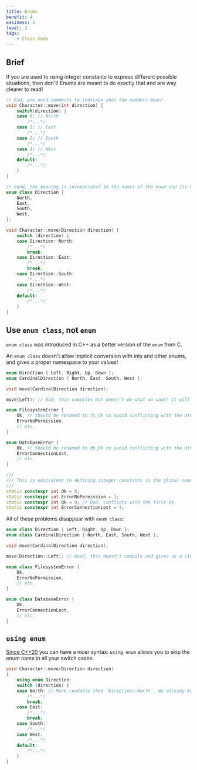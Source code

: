 ```yaml
---
title: Enums
benefit: 4
easiness: 5
level: 2
tags:
    - Clean Code
---
```


## Brief

If you are used to using integer constants to express different possible situations, then don't! Enums are meant to do exactly that and are way clearer to read!

```cpp
// Bad, you need comments to indicate what the numbers mean!
void Character::move(int direction) {
    switch(direction) {
    case 0: // North
        /*...*/
    case 1: // East
        /*...*/
    case 2: // South
        /*...*/
    case 3: // West
        /*...*/
    default:
        /*...*/
    }
}
```

```cpp
// Good, the meaning is incorporated in the names of the enum and its values!
enum class Direction {
    North,
    East,
    South,
    West,
};

void Character::move(Direction direction) {
    switch (direction) {
    case Direction::North:
        /*...*/
        break;
    case Direction::East:
        /*...*/
        break;
    case Direction::South:
        /*...*/
    case Direction::West:
        /*...*/
    default:
        /*...*/
    }
}
```

## Use `enum class`, not `enum`

`enum class` was introduced in C++ as a better version of the `enum` from C.

An `enum class` doesn't allow implicit conversion with ints and other enums, and gives a proper namespace to your values!

```cpp title="Bad, there is no type checking that ensures we use the right enum"
enum Direction { Left, Right, Up, Down };
enum CardinalDirection { North, East, South, West };

void move(CardinalDirection direction);

move(Left); // Bad, this compiles but doesn't do what we want! It will move North!
```

```cpp title="Bad, this doesn't compile because we are defining two Ok values in the global namespace"
enum FilesystemError {
    Ok, // Should be renamed to fs_Ok to avoid conflicting with the other `Ok`
    ErrorNoPermission,
    // etc.
}

enum DatabaseError {
    Ok, // Should be renamed to db_Ok to avoid conflicting with the other `Ok`
    ErrorConnectionLost,
    // etc.
}

///
/// This is equivalent to defining integer constants in the global namespace:
///
static constexpr int Ok = 0;
static constexpr int ErrorNoPermission = 1;
static constexpr int Ok = 0; // Bad, conflicts with the first Ok
static constexpr int ErrorConnectionLost = 1;
```

All of these problems disappear with `enum class`:

```cpp title="Good, the type checking makes sure we use the right enum"
enum class Direction { Left, Right, Up, Down };
enum class CardinalDirection { North, East, South, West };

void move(CardinalDirection direction);

move(Direction::Left); // Good, this doesn't compile and gives us a clear error message
```

```cpp title="Good, this works just fine and we don't need to give weird prefixes to our enum values"
enum class FilesystemError {
    Ok,
    ErrorNoPermission,
    // etc.
}

enum class DatabaseError {
    Ok,
    ErrorConnectionLost,
    // etc.
}
```

## `using enum`

[Since C++20](https://en.cppreference.com/w/cpp/language/enum#Using-enum-declaration) you can have a nicer syntax: `using enum` allows you to skip the enum name in all your switch cases:

```cpp
void Character::move(Direction direction)
{
    using enum Direction;
    switch (direction) {
    case North: // More readable than `Direction::North`. We already know that we are dealing with Directions.
        /*...*/
        break;
    case East:
        /*...*/
        break;
    case South:
        /*...*/
    case West:
        /*...*/
    default:
        /*...*/
    }
}
```